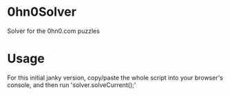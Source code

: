 # 0hn0Solver
Solver for the 0hn0.com puzzles

# Usage
For this initial janky version, copy/paste the whole script into your browser's console, and then run 'solver.solveCurrent();'